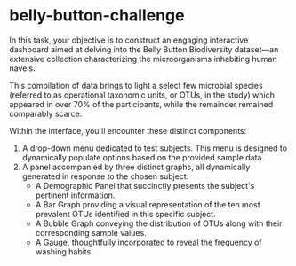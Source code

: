 # belly-button-challenge

In this task, your objective is to construct an engaging interactive dashboard aimed at delving into the Belly Button Biodiversity dataset—an extensive collection characterizing the microorganisms inhabiting human navels.

This compilation of data brings to light a select few microbial species (referred to as operational taxonomic units, or OTUs, in the study) which appeared in over 70% of the participants, while the remainder remained comparably scarce.

Within the interface, you'll encounter these distinct components:

1. A drop-down menu dedicated to test subjects. This menu is designed to dynamically populate options based on the provided sample data.
2. A panel accompanied by three distinct graphs, all dynamically generated in response to the chosen subject:
   - A Demographic Panel that succinctly presents the subject's pertinent information.
   - A Bar Graph providing a visual representation of the ten most prevalent OTUs identified in this specific subject.
   - A Bubble Graph conveying the distribution of OTUs along with their corresponding sample values.
   - A Gauge, thoughtfully incorporated to reveal the frequency of washing habits.